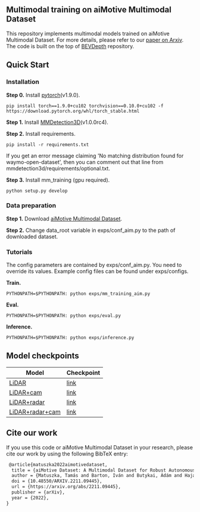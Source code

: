 ## Multimodal training on aiMotive Multimodal Dataset
This repository implements multimodal models trained on aiMotive Multimodal Dataset. For more details, please refer to our [paper on Arxiv](https://arxiv.org/abs/2211.09445).
The code is built on the top of [BEVDepth](https://github.com/Megvii-BaseDetection/BEVDepth) repository.

## Quick Start
### Installation
**Step 0.** Install [pytorch](https://pytorch.org/)(v1.9.0).
```shell
pip install torch==1.9.0+cu102 torchvision==0.10.0+cu102 -f https://download.pytorch.org/whl/torch_stable.html
```

**Step 1.** Install [MMDetection3D](https://github.com/open-mmlab/mmdetection3d/blob/master/docs/en/getting_started.md)(v1.0.0rc4).


**Step 2.** Install requirements.
```shell
pip install -r requirements.txt
```

If you get an error message claiming 'No matching distribution found for waymo-open-dataset', then you can comment out
that line from mmdetection3d/requirements/optional.txt.

**Step 3.** Install mm_training (gpu required).
```shell
python setup.py develop
```

### Data preparation
**Step 1.** Download [aiMotive Multimodal Dataset](https://github.com/aimotive/aimotive_dataset).

**Step 2.** Change data_root variable in exps/conf_aim.py to the path of downloaded dataset.

### Tutorials
The config parameters are contained by exps/conf_aim.py. You need to override its values. Example config files can be found under exps/configs.

**Train.**
```
PYTHONPATH=$PYTHONPATH: python exps/mm_training_aim.py
```
**Eval.**
```
PYTHONPATH=$PYTHONPATH: python exps/eval.py
```

**Inference.**
```
PYTHONPATH=$PYTHONPATH: python exps/inference.py
```

## Model checkpoints

| Model         | Checkpoint       |
| ------------- | ------------- |
| [LiDAR](https://adasworks-my.sharepoint.com/:u:/g/personal/tamas_matuszka_aimotive_com1/ERYCINdt669NmVPOjNx_BNEBfOOCHCUJqU9l7QQscN6sYw?e=GWtchi)  | [link](https://adasworks-my.sharepoint.com/:u:/g/personal/tamas_matuszka_aimotive_com1/EfhqkK4yMMVKqmE9WRkuzUkBEPGLhQPpaPX9pt__KLfRZw?e=4euhQr)  |
| [LiDAR+cam](https://adasworks-my.sharepoint.com/:u:/g/personal/tamas_matuszka_aimotive_com1/ET-4-eKDu5FCoG92npEBVlgBbVL-ckpBfxVPUYHsJrtgGQ?e=EpDLcE)  | [link](https://adasworks-my.sharepoint.com/:u:/g/personal/tamas_matuszka_aimotive_com1/EcU3gvbbbXVHgRvNA88D3RkB8-QegGGmzaQ03lbEVph8Bw?e=WPgd1E)  |
| [LiDAR+radar](https://adasworks-my.sharepoint.com/:u:/g/personal/tamas_matuszka_aimotive_com1/EQ5KKJBu4G9Irj-ImqP7mbABYs7Rdy2JxzLXgsHN9HuzJA?e=wNFqwl)  | [link](https://adasworks-my.sharepoint.com/:u:/g/personal/tamas_matuszka_aimotive_com1/EfYbJDNk3ddAlHfuwU6ebJEB1IM-TKCfWTYs9YEFIwTB5g?e=XyrUF8)  |
| [LiDAR+radar+cam](https://adasworks-my.sharepoint.com/:u:/g/personal/tamas_matuszka_aimotive_com1/EeHGiniCC8hMuciM9msEdIkB4RL0e2vgezrxSSiRlVKjQQ?e=s7lysC)  | [link](https://adasworks-my.sharepoint.com/:u:/g/personal/tamas_matuszka_aimotive_com1/EQlYxy4V15dAtv8bYpP7RrkBh4JXkbrtqN4egw4_RayODA?e=Fn7WfM)  |

## Cite our work
If you use this code or aiMotive Multimodal Dataset in your research, please cite our work by using the following BibTeX entry:

```latex
 @article{matuszka2022aimotivedataset,
  title = {aiMotive Dataset: A Multimodal Dataset for Robust Autonomous Driving with Long-Range Perception},
  author = {Matuszka, Tamás and Barton, Iván and Butykai, Ádám and Hajas, Péter and Kiss, Dávid and Kovács, Domonkos and Kunsági-Máté, Sándor and Lengyel, Péter and Németh, Gábor and Pető, Levente and Ribli, Dezső and Szeghy, Dávid and Vajna, Szabolcs and Varga, Bálint},
  doi = {10.48550/ARXIV.2211.09445},
  url = {https://arxiv.org/abs/2211.09445},
  publisher = {arXiv},
  year = {2022},
}
```
